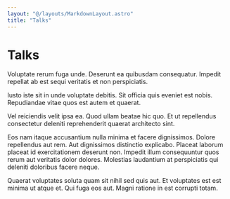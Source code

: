 ```yaml
---
layout: "@/layouts/MarkdownLayout.astro"
title: "Talks"
---
```


# Talks

Voluptate rerum fuga unde. Deserunt ea quibusdam consequatur. Impedit repellat ab est sequi veritatis et non perspiciatis.

Iusto iste sit in unde voluptate debitis. Sit officia quis eveniet est nobis. Repudiandae vitae quos est autem et quaerat.

Vel reiciendis velit ipsa ea. Quod ullam beatae hic quo. Et ut repellendus consectetur deleniti reprehenderit quaerat architecto sint.

Eos nam itaque accusantium nulla minima et facere dignissimos. Dolore repellendus aut rem. Aut dignissimos distinctio explicabo. Placeat laborum placeat id exercitationem deserunt non. Impedit illum consequuntur quos rerum aut veritatis dolor dolores. Molestias laudantium at perspiciatis qui deleniti doloribus facere neque.

Quaerat voluptates soluta quam sit nihil sed quis aut. Et voluptates est est minima ut atque et. Qui fuga eos aut. Magni ratione in est corrupti totam.
